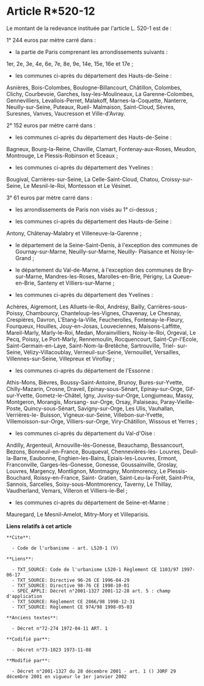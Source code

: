# Article R*520-12

Le montant de la redevance instituée par l'article L. 520-1 est de : 

1° 244 euros par mètre carré dans :

- la partie de Paris comprenant les arrondissements suivants : 

1er, 2e, 3e, 4e, 6e, 7e, 8e, 9e, 14e, 15e, 16e et 17e ;

- les communes ci-après du département des Hauts-de-Seine : 

Asnières, Bois-Colombes, Boulogne-Billancourt, Châtillon, Colombes, Clichy, Courbevoie, Garches, Issy-les-Moulineaux, La
Garenne-Colombes, Gennevilliers, Levallois-Perret, Malakoff, Marnes-la-Coquette, Nanterre, Neuilly-sur-Seine, Puteaux, Rueil-
Malmaison, Saint-Cloud, Sèvres, Suresnes, Vanves, Vaucresson et Ville-d'Avray. 

2° 152 euros par mètre carré dans :

- les communes ci-après du département des Hauts-de-Seine : 

Bagneux, Bourg-la-Reine, Chaville, Clamart, Fontenay-aux-Roses, Meudon, Montrouge, Le Plessis-Robinson et Sceaux ;

- les communes ci-après du département des Yvelines : 

Bougival, Carrières-sur-Seine, La Celle-Saint-Cloud, Chatou, Croissy-sur-Seine, Le Mesnil-le-Roi, Montesson et Le Vésinet. 

3° 61 euros par mètre carré dans :

- les arrondissements de Paris non visés au 1° ci-dessus ;

- les communes ci-après du département des Hauts-de-Seine : 

Antony, Châtenay-Malabry et Villeneuve-la-Garenne ;

- le département de la Seine-Saint-Denis, à l'exception des communes de Gournay-sur-Marne, Neuilly-sur-Marne, Neuilly-
Plaisance et Noisy-le-Grand ;

- le département du Val-de-Marne, à l'exception des communes de Bry-sur-Marne, Mandres-les-Roses, Marolles-en-Brie, Périgny,
La Queue-en-Brie, Santeny et Villiers-sur-Marne ;

- les communes ci-après du département des Yvelines : 

Achères, Aigremont, Les Alluets-le-Roi, Andrésy, Bailly, Carrières-sous-Poissy, Chambourcy, Chanteloup-les-Vignes, Chavenay,
Le Chesnay, Crespières, Davron, L'Etang-la-Ville, Feucherolles, Fontenay-le-Fleury, Fourqueux, Houilles, Jouy-en-Josas,
Louveciennes, Maisons-Laffitte, Mareil-Marly, Marly-le-Roi, Medan, Morainvilliers, Noisy-le-Roi, Orgeval, Le Pecq, Poissy, Le
Port-Marly, Rennemoulin, Rocquencourt, Saint-Cyr-l'Ecole, Saint-Germain-en-Laye, Saint-Nom-la-Bretêche, Sartrouville, Triel-
sur-Seine, Vélizy-Villacoublay, Verneuil-sur-Seine, Vernouillet, Versailles, Villennes-sur-Seine, Villepreux et Viroflay ;

- les communes ci-après du département de l'Essonne : 

Athis-Mons, Bièvres, Boussy-Saint-Antoine, Brunoy, Bures-sur-Yvette, Chilly-Mazarin, Crosne, Draveil, Epinay-sous-Sénart,
Epinay-sur-Orge, Gif-sur-Yvette, Gometz-le-Châtel, Igny, Juvisy-sur-Orge, Longjumeau, Massy, Montgeron, Morangis, Morsang-
sur-Orge, Orsay, Palaiseau, Paray-Vieille-Poste, Quincy-sous-Sénart, Savigny-sur-Orge, Les Ulis, Vauhallan, Verrières-le-
Buisson, Vigneux-sur-Seine, Villebon-sur-Yvette, Villemoisson-sur-Orge, Villiers-sur-Orge, Viry-Châtillon, Wissous et
Yerres ;

- les communes ci-après du département du Val-d'Oise : 

Andilly, Argenteuil, Arnouville-lès-Gonesse, Beauchamp, Bessancourt, Bezons, Bonneuil-en-France, Bouqueval, Chennevières-lès-
Louvres, Deuil-la-Barre, Eaubonne, Enghien-les-Bains, Epiais-les-Louvres, Ermont, Franconville, Garges-lès-Gonesse, Gonesse,
Goussainville, Groslay, Louvres, Margency, Montlignon, Montmagny, Montmorency, Le Plessis-Bouchard, Roissy-en-France, Saint-
Gratien, Saint-Leu-la-Forêt, Saint-Prix, Sannois, Sarcelles, Soisy-sous-Montmorency, Taverny, Le Thillay, Vaudherland,
Vemars, Villeron et Villiers-le-Bel ;

- les communes ci-après du département de Seine-et-Marne : 

Mauregard, Le Mesnil-Amelot, Mitry-Mory et Villeparisis.

**Liens relatifs à cet article**

	**Cite**:

	  - Code de l'urbanisme - art. L520-1 (V)

	**Liens**:

	  - TXT_SOURCE: Code de l'urbanisme L520-1 Règlement CE 1103/97 1997-06-17
	  - TXT_SOURCE: Directive 96-26 CE 1996-04-29
	  - TXT_SOURCE: Directive 98-76 CE 1998-10-01
	  - SPEC_APPLI: Décret n°2001-1327 2001-12-28 art. 5 : champ d'application
	  - TXT_SOURCE: Règlement CE 2866/98 1998-12-31
	  - TXT_SOURCE: Règlement CE 974/98 1998-05-03

	**Anciens textes**:

	  - Décret n°72-274 1972-04-11 ART. 1

	**Codifié par**:

	  - Décret n°73-1023 1973-11-08

	**Modifié par**:

	  - Décret n°2001-1327 du 28 décembre 2001 - art. 1 () JORF 29 décembre 2001 en vigueur le 1er janvier 2002
